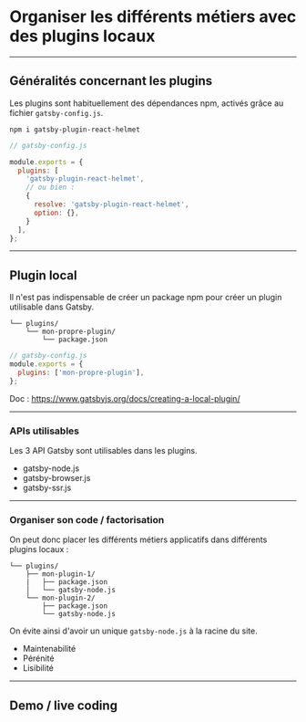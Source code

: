 # Organiser les différents métiers avec des plugins locaux

---

## Généralités concernant les plugins

Les plugins sont habituellement des dépendances npm,
activés grâce au fichier `gatsby-config.js`.

```shell
npm i gatsby-plugin-react-helmet
```

```js
// gatsby-config.js

module.exports = {
  plugins: [
    'gatsby-plugin-react-helmet',
    // ou bien :
    {
      resolve: 'gatsby-plugin-react-helmet',
      option: {},
    }
  ],
};
```

---

## Plugin local

Il n'est pas indispensable de créer un package npm
pour créer un plugin utilisable dans Gatsby.

```
└── plugins/
    └── mon-propre-plugin/
        └── package.json
```

```js
// gatsby-config.js
module.exports = {
  plugins: ['mon-propre-plugin'],
};
```

Doc : https://www.gatsbyjs.org/docs/creating-a-local-plugin/

---

### APIs utilisables

Les 3 API Gatsby sont utilisables dans les plugins.

- gatsby-node.js
- gatsby-browser.js
- gatsby-ssr.js

---

### Organiser son code / factorisation

On peut donc placer les différents métiers applicatifs
dans différents plugins locaux :

```
└── plugins/
    ├── mon-plugin-1/
    |   ├── package.json
    │   └── gatsby-node.js
    └── mon-plugin-2/
        ├── package.json
        └── gatsby-node.js
```

On évite ainsi d'avoir un unique `gatsby-node.js` à la racine du site.

+ Maintenabilité
+ Pérénité
+ Lisibilité

---

## Demo / live coding
